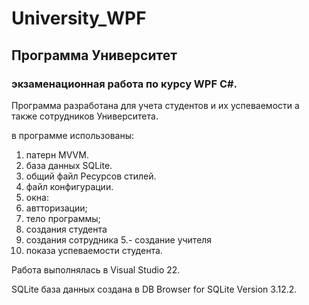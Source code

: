 # University_WPF
## Программа Университет 
### экзаменационная работа по курсу WPF C#.

Программа разработана для учета студентов и их успеваемости а также сотрудников Университета.

в программе использованы:
1.  патерн MVVM.
2.  база данных SQLite.
3.  общий файл Ресурсов стилей.
4.  файл конфигурации.
5.  окна:
  1. автторизации;
  2. тело программы;
  3. создания студента
  4. создания сотрудника
  5.- создание учителя
  6. показа успеваемости студента.

Работа выполнялась в Visual Studio 22.

SQLite база данных создана в DB Browser for SQLite Version 3.12.2.
